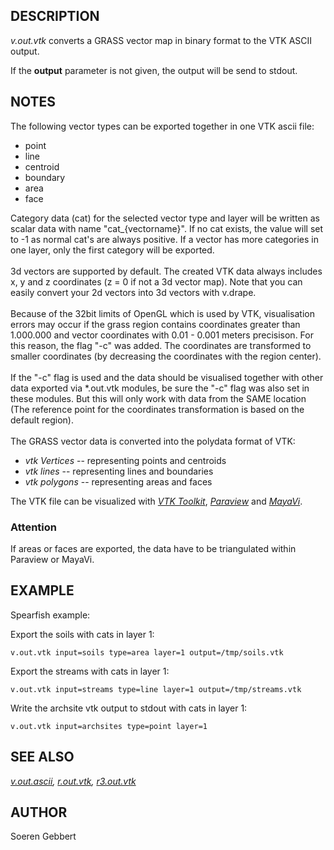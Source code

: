 ## DESCRIPTION

*v.out.vtk* converts a GRASS vector map in binary format to the VTK
ASCII output.

If the **output** parameter is not given, the output will be send to
stdout.

## NOTES

The following vector types can be exported together in one VTK ascii
file:

-   point
-   line
-   centroid
-   boundary
-   area
-   face

Category data (cat) for the selected vector type and layer will be
written as scalar data with name \"cat\_{vectorname}\". If no cat
exists, the value will set to -1 as normal cat\'s are always positive.
If a vector has more categories in one layer, only the first category
will be exported.\
\
3d vectors are supported by default. The created VTK data always
includes x, y and z coordinates (z = 0 if not a 3d vector map). Note
that you can easily convert your 2d vectors into 3d vectors with
v.drape.\
\
Because of the 32bit limits of OpenGL which is used by VTK,
visualisation errors may occur if the grass region contains coordinates
greater than 1.000.000 and vector coordinates with 0.01 - 0.001 meters
precisison. For this reason, the flag \"-c\" was added. The coordinates
are transformed to smaller coordinates (by decreasing the coordinates
with the region center).\
\
If the \"-c\" flag is used and the data should be visualised together
with other data exported via \*.out.vtk modules, be sure the \"-c\" flag
was also set in these modules. But this will only work with data from
the SAME location (The reference point for the coordinates
transformation is based on the default region).\
\
The GRASS vector data is converted into the polydata format of VTK:

-   *vtk Vertices* \-- representing points and centroids
-   *vtk lines* \-- representing lines and boundaries
-   *vtk polygons* \-- representing areas and faces

The VTK file can be visualized with *[VTK Toolkit](http://www.vtk.org)*,
*[Paraview](http://www.paraview.org)* and
*[MayaVi](http://mayavi.sourceforge.net)*.

### Attention

If areas or faces are exported, the data have to be triangulated within
Paraview or MayaVi.

## EXAMPLE

Spearfish example:

Export the soils with cats in layer 1:

```
v.out.vtk input=soils type=area layer=1 output=/tmp/soils.vtk
```

Export the streams with cats in layer 1:

```
v.out.vtk input=streams type=line layer=1 output=/tmp/streams.vtk
```

Write the archsite vtk output to stdout with cats in layer 1:

```
v.out.vtk input=archsites type=point layer=1
```

## SEE ALSO

*[v.out.ascii](v.out.ascii.html), [r.out.vtk](r.out.vtk.html),
[r3.out.vtk](r3.out.vtk.html)*

## AUTHOR

Soeren Gebbert
